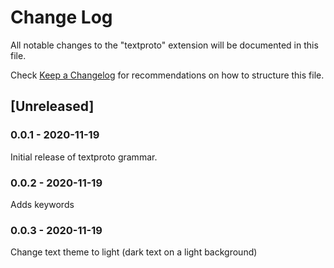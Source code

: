 # Change Log

All notable changes to the "textproto" extension will be documented in this file.

Check [Keep a Changelog](http://keepachangelog.com/) for recommendations on how to structure this file.

## [Unreleased]

### 0.0.1 - 2020-11-19

Initial release of textproto grammar.

### 0.0.2 - 2020-11-19

Adds keywords

### 0.0.3 - 2020-11-19

Change text theme to light (dark text on a light background)
